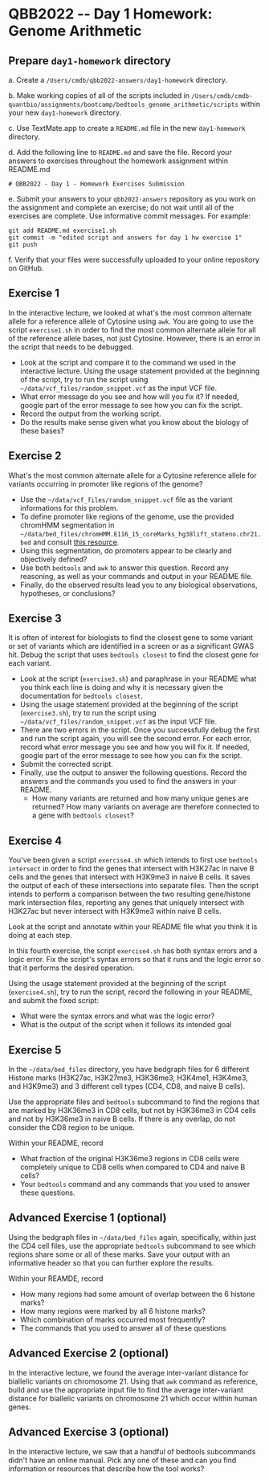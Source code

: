 # QBB2022 -- Day 1 Homework: Genome Arithmetic

## Prepare `day1-homework` directory

a. Create a `/Users/cmdb/qbb2022-answers/day1-homework` directory.

b. Make working copies of all of the scripts included in `/Users/cmdb/cmdb-quantbio/assignments/bootcamp/bedtools_genome_arithmetic/scripts` within your new `day1-homework` directory.

c. Use TextMate.app to create a `README.md` file in the new `day1-homework` directory.

d. Add the following line to `README.md` and save the file. Record your answers to exercises throughout the homework assignment within README.md

```
# QBB2022 - Day 1 - Homework Exercises Submission
```
e. Submit your answers to your `qbb2022-answers` repository as you work on the assignment and complete an exercise; do not wait until all of the exercises are complete. Use informative commit messages. For example:

```
git add README.md exercise1.sh
git commit -m "edited script and answers for day 1 hw exercise 1"
git push
```
f. Verify that your files were successfully uploaded to your online repository on GitHub.  

## Exercise 1

In the interactive lecture, we looked at what's the most common alternate allele for a reference allele of Cytosine using `awk`. You are going to use the script `exercise1.sh` in order to find the most common alternate allele for all of the reference allele bases, not just Cytosine. However, there is an error in the script that needs to be debugged.

  * Look at the script and compare it to the command we used in the interactive lecture. Using the usage statement provided at the beginning of the script, try to run the script using `~/data/vcf_files/random_snippet.vcf` as the input VCF file.
  * What error message do you see and how will you fix it? If needed, google part of the error message to see how you can fix the script.
  * Record the output from the working script.
  * Do the results make sense given what you know about the biology of these bases?

## Exercise 2

What's the most common alternate allele for a Cytosine reference allele for variants occurring in promoter like regions of the genome?

  * Use the `~/data/vcf_files/random_snippet.vcf` file as the variant informations for this problem.
  * To define promoter like regions of the genome, use the provided chromHMM segmentation in `~/data/bed_files/chromHMM.E116_15_coreMarks_hg38lift_stateno.chr21.bed` and consult [this resource](https://egg2.wustl.edu/roadmap/web_portal/chr_state_learning.html#core_15state).
  * Using this segmentation, do promoters appear to be clearly and objectively defined?
  * Use both `bedtools` and `awk` to answer this question. Record any reasoning, as well as your commands and output in your README file.
  * Finally, do the observed results lead you to any biological observations, hypotheses, or conclusions?

## Exercise 3

It is often of interest for biologists to find the closest gene to some variant or set of variants which are identified in a screen or as a significant GWAS hit. Debug the script that uses `bedtools closest` to find the closest gene for each variant.  

  * Look at the script (`exercise3.sh`) and paraphrase in your README what you think each line is doing and why it is necessary given the documentation for `bedtools closest`.
  * Using the usage statement provided at the beginning of the script (`exercise3.sh`), try to run the script using `~/data/vcf_files/random_snippet.vcf` as the input VCF file.
  * There are two errors in the script. Once you successfully debug the first and run the script again, you will see the second error. For each error, record what error message you see and how you will fix it. If needed, google part of the error message to see how you can fix the script.
  * Submit the corrected script.
  * Finally, use the output to answer the following questions. Record the answers and the commands you used to find the answers in your README.
    * How many variants are returned and how many unique genes are returned? How many variants on average are therefore connected to a gene with `bedtools closest`?

## Exercise 4

You've been given a script `exercise4.sh` which intends to first use `bedtools intersect` in order to find the genes that intersect with H3K27ac in naive B cells and the genes that intersect with H3K9me3 in naive B cells. It saves the output of each of these intersections into separate files. Then the script intends to perform a comparison between the two resulting gene/histone mark intersection files, reporting any genes that uniquely intersect with H3K27ac but never intersect with H3K9me3 within naive B cells.

Look at the script and annotate within your README file what you think it is doing at each step.

In this fourth exercise, the script `exercise4.sh` has both syntax errors and a logic error. Fix the script's syntax errors so that it runs and the logic error so that it performs the desired operation.

Using the usage statement provided at the beginning of the script (`exercise4.sh`), try to run the script, record the following in your README, and submit the fixed script:

  * What were the syntax errors and what was the logic error?
  * What is the output of the script when it follows its intended goal

## Exercise 5

In the `~/data/bed_files` directory, you have bedgraph files for 6 different Histone marks (H3K27ac, H3K27me3, H3K36me3, H3K4me1, H3K4me3, and H3K9me3) and 3 different cell types (CD4, CD8, and naive B cells).

Use the appropriate files and `bedtools` subcommand to find the regions that are marked by H3K36me3 in CD8 cells, but not by H3K36me3 in CD4 cells and not by H3K36me3 in naive B cells. If there is any overlap, do not consider the CD8 region to be unique.

Within your README, record

  * What fraction of the original H3K36me3 regions in CD8 cells were completely unique to CD8 cells when compared to CD4 and naive B cells?
  * Your `bedtools` command and any commands that you used to answer these questions.


## Advanced Exercise 1 (optional)

Using the bedgraph files in `~/data/bed_files` again, specifically, within just the CD4 cell files, use the appropriate `bedtools` subcommand to see which regions share some or all of these marks. Save your output with an informative header so that you can further explore the results.

Within your REAMDE, record

  * How many regions had some amount of overlap between the 6 histone marks?
  * How many regions were marked by all 6 histone marks?
  * Which combination of marks occurred most frequently?
  * The commands that you used to answer all of these questions

## Advanced Exercise 2 (optional)

In the interactive lecture, we found the average inter-variant distance for biallelic variants on chromosome 21. Using that `awk` command as reference, build and use the appropriate input file to find the average inter-variant distance for biallelic variants on chromosome 21 which occur within human genes.


## Advanced Exercise 3 (optional)

In the interactive lecture, we saw that a handful of bedtools subcommands didn't have an online manual. Pick any one of these and can you find information or resources that describe how the tool works?
